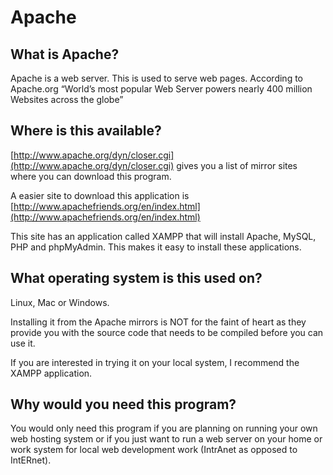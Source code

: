 # Apache 

## What is Apache?
Apache is a web server.  This is used to serve web pages. According to Apache.org “World’s most popular Web Server powers nearly 400 million Websites across the globe”

## Where is this available? 
[http://www.apache.org/dyn/closer.cgi](http://www.apache.org/dyn/closer.cgi) gives you a list of mirror sites where you can download this program.  

A easier site to download this application is [http://www.apachefriends.org/en/index.html](http://www.apachefriends.org/en/index.html)  

This site has an application called XAMPP that will install Apache, MySQL, PHP and phpMyAdmin.  This makes it easy to install these applications.

## What operating system is this used on? 
Linux, Mac or Windows. 

Installing it from the Apache mirrors is NOT for the faint of heart as they provide you with the source code that needs to be compiled before you can use it.  

If you are interested in trying it on your local system, I recommend the XAMPP application.

## Why would you need this program?
You would only need this program if you are planning on running your own web hosting system or if you just want to run a web server on your home or work system for local web development work (IntrAnet as opposed to IntERnet).
